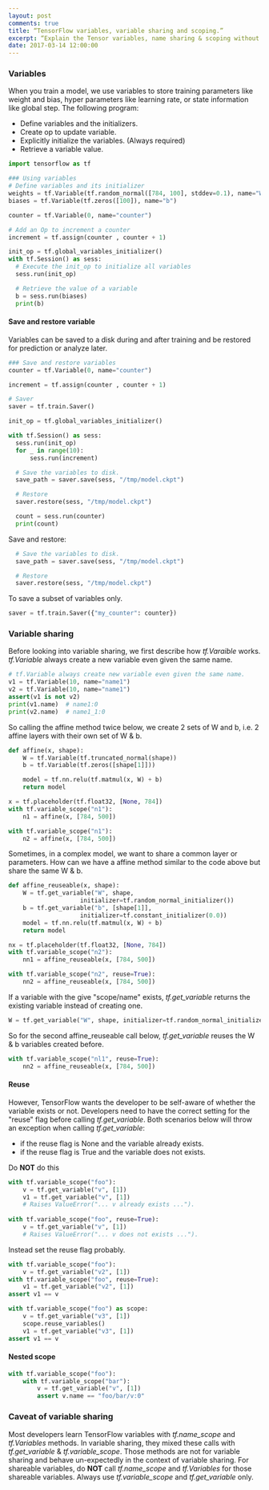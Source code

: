 ```yaml
---
layout: post
comments: true
title: “TensorFlow variables, variable sharing and scoping.”
excerpt: “Explain the Tensor variables, name sharing & scoping without the confusion.”
date: 2017-03-14 12:00:00
---
```

### Variables

When you train a model, we use variables to store training parameters like weight and bias, hyper parameters like learning rate, or state information like global step. The following program:
* Define variables and the initializers.
* Create op to update variable.
* Explicitly initialize the variables. (Always required)
* Retrieve a variable value.

```python
import tensorflow as tf

### Using variables
# Define variables and its initializer
weights = tf.Variable(tf.random_normal([784, 100], stddev=0.1), name="W")
biases = tf.Variable(tf.zeros([100]), name="b")

counter = tf.Variable(0, name="counter")

# Add an Op to increment a counter
increment = tf.assign(counter , counter + 1)

init_op = tf.global_variables_initializer()
with tf.Session() as sess:
  # Execute the init_op to initialize all variables
  sess.run(init_op)

  # Retrieve the value of a variable
  b = sess.run(biases)
  print(b)
```

#### Save and restore variable

Variables can be saved to a disk during and after training and be restored for prediction or analyze later.
```python
### Save and restore variables
counter = tf.Variable(0, name="counter")

increment = tf.assign(counter , counter + 1)

# Saver
saver = tf.train.Saver()

init_op = tf.global_variables_initializer()

with tf.Session() as sess:
  sess.run(init_op)
  for _ in range(10):
      sess.run(increment)

  # Save the variables to disk.
  save_path = saver.save(sess, "/tmp/model.ckpt")

  # Restore
  saver.restore(sess, "/tmp/model.ckpt")

  count = sess.run(counter)
  print(count)
```
Save and restore:
```python
  # Save the variables to disk.
  save_path = saver.save(sess, "/tmp/model.ckpt")

  # Restore
  saver.restore(sess, "/tmp/model.ckpt")
```
To save a subset of variables only.
```python
saver = tf.train.Saver({"my_counter": counter})
```

### Variable sharing
Before looking into variable sharing, we first describe how *tf.Varaible* works. *tf.Variable* always create a new variable even given the same name. 
```python
# tf.Variable always create new variable even given the same name.
v1 = tf.Variable(10, name="name1")
v2 = tf.Variable(10, name="name1")
assert(v1 is not v2)
print(v1.name)  # name1:0
print(v2.name)  # name1_1:0
```
So calling the affine method twice below, we create 2 sets of W and b, i.e. 2 affine layers with their own set of W & b.
```python
def affine(x, shape):
    W = tf.Variable(tf.truncated_normal(shape))
    b = tf.Variable(tf.zeros([shape[1]]))

    model = tf.nn.relu(tf.matmul(x, W) + b)
    return model

x = tf.placeholder(tf.float32, [None, 784])
with tf.variable_scope("n1"):
    n1 = affine(x, [784, 500])

with tf.variable_scope("n1"):
    n2 = affine(x, [784, 500])
```

Sometimes, in a complex model, we want to share a common layer or parameters. How can we have a affine method similar to the code above but share the same W & b.
```python 
def affine_reuseable(x, shape):
    W = tf.get_variable("W", shape,
                    initializer=tf.random_normal_initializer())
    b = tf.get_variable("b", [shape[1]],
                    initializer=tf.constant_initializer(0.0))
    model = tf.nn.relu(tf.matmul(x, W) + b)
    return model

nx = tf.placeholder(tf.float32, [None, 784])
with tf.variable_scope("n2"):
    nn1 = affine_reuseable(x, [784, 500])

with tf.variable_scope("n2", reuse=True):
    nn2 = affine_reuseable(x, [784, 500])
```
If a variable with the give "scope/name" exists, *tf.get_variable* returns the existing variable instead of creating one.
```python
W = tf.get_variable("W", shape, initializer=tf.random_normal_initializer())
```
So for the second affine_reuseable call below, *tf.get_variable* reuses the W & b variables created before.
```python
with tf.variable_scope("nl1", reuse=True):
    nn2 = affine_reuseable(x, [784, 500])
```

#### Reuse
However, TensorFlow wants the developer to be self-aware of whether the variable exists or not. Developers need to have the correct setting for the "reuse" flag before calling *tf.get_variable*. Both scenarios below will throw an exception when calling *tf.get_variable*:
*  if the reuse flag is None and the variable already exists.
*  if the reuse flag is True and the variable does not exists.

Do **NOT** do this
```python
with tf.variable_scope("foo"):
    v = tf.get_variable("v", [1])
    v1 = tf.get_variable("v", [1])
    # Raises ValueError("... v already exists ...").
    
with tf.variable_scope("foo", reuse=True):
    v = tf.get_variable("v", [1])
    # Raises ValueError("... v does not exists ...").
```
Instead set the reuse flag probably.
```python
with tf.variable_scope("foo"):
    v = tf.get_variable("v2", [1])
with tf.variable_scope("foo", reuse=True):
    v1 = tf.get_variable("v2", [1])
assert v1 == v

with tf.variable_scope("foo") as scope:
    v = tf.get_variable("v3", [1])
    scope.reuse_variables()
    v1 = tf.get_variable("v3", [1])
assert v1 == v
```

#### Nested scope
```python
with tf.variable_scope("foo"):
    with tf.variable_scope("bar"):
        v = tf.get_variable("v", [1])
        assert v.name == "foo/bar/v:0"
```
### Caveat of variable sharing
Most developers learn TensorFlow variables with *tf.name_scope* and *tf.Variables* methods.  In variable sharing, they mixed these calls with *tf.get_variable* & *tf.variable_scope*. Those methods are not for variable sharing and behave un-expectedly in the context of variable sharing.  For shareable variables, do **NOT** call *tf.name_scope* and *tf.Variables* for those shareable variables. Always use *tf.variable_scope* and *tf.get_variable* only.







